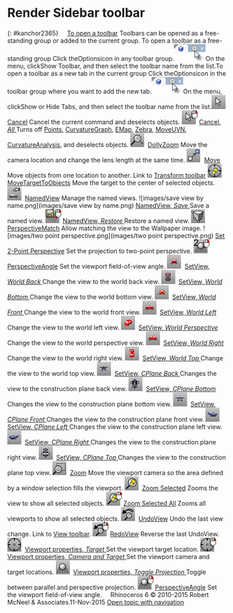 ---
---


# Render Sidebar toolbar
{: #kanchor2365}
 [![images/transparent.gif](images/transparent.gif)To open a toolbar](javascript:void(0);) Toolbars can be opened as a free-standing group or added to the current group.
To open a toolbar as a free-standing group
Click theOptionsicon in any toolbar group.![images/toolbar-howtoopen.png](images/toolbar-howtoopen.png)On the menu, clickShow Toolbar, and then select the toolbar name from the list.To open a toolbar as a new tab in the current group
Click theOptionsicon in the toolbar group where you want to add the new tab.![images/toolbar-howtoopen.png](images/toolbar-howtoopen.png)On the menu, clickShow or Hide Tabs, and then select the toolbar name from the list.![images/cancel.png](images/cancel.png) [Cancel](cancel.html) 
Cancel the current command and deselects objects.
![images/cancel-all.png](images/cancel-all.png) [Cancel, *All* ](cancel.html) 
Turns off [Points](pointson.html), [CurvatureGraph](curvaturegraph.html), [EMap](emap.html), [Zebra](zebra.html), [MoveUVN](moveuvn.html), [CurvatureAnalysis](curvatureanalysis.html), and deselects objects.
![images/dollyzoom.png](images/dollyzoom.png) [DollyZoom](dollyzoom.html) 
Move the camera location and change the lens length at the same time.
![images/move.png](images/move.png) [Move](move.html) 
Move objects from one location to another.
Link to [Transform toolbar](transform-toolbar.html) 
![images/movetargettoobjects.png](images/movetargettoobjects.png) [MoveTargetToObjects](movetargettoobjects.html) 
Move the target to the center of selected objects.
![images/namedview.png](images/namedview.png) [NamedView](namedview.html) 
Manage the named views.
![images/save view by name.png](images/save view by name.png) [NamedView, *Save* ](namedview.html#save-as) 
Save a named view.
![images/namedcplane-restore.png](images/namedcplane-restore.png) [NamedView, *Restore* ](namedview.html#restore) 
Restore a named view.
![images/perspectivematch.png](images/perspectivematch.png) [PerspectiveMatch](perspectivematch.html) 
Allow matching the view to the Wallpaper image.
![images/two point perspective.png](images/two point perspective.png) [Set 2-Point Perspective](viewport.html#two-point-perspective) 
Set the projection to two-point perspective.
![images/perspectiveangle-2pt-rt.png](images/perspectiveangle-2pt-rt.png) [PerspectiveAngle](perspectiveangle.html) 
Set the viewport field-of-view angle.
![images/setview-back.png](images/setview-back.png) [SetView, *World Back* ](setview.html#worldback) 
Change the view to the world back view.
![images/setview-bottom.png](images/setview-bottom.png) [SetView, *World Bottom* ](setview.html#worldbottom) 
Change the view to the world bottom view.
![images/setview-front.png](images/setview-front.png) [SetView, *World Front* ](setview.html#worldfront) 
Change the view to the world front view.
![images/setview-left.png](images/setview-left.png) [SetView, *World Left* ](setview.html#worldleft) 
Change the view to the world left view.
![images/setview-perspective.png](images/setview-perspective.png) [SetView, *World Perspective* ](setview.html#worldperspective) 
Change the view to the world perspective view.
![images/setview-right.png](images/setview-right.png) [SetView, *World Right* ](setview.html#worldright) 
Change the view to the world right view.
![images/setview-top.png](images/setview-top.png) [SetView, *World Top* ](setview.html#worldtop) 
Change the view to the world top view.
![images/setview-cplane-back.png](images/setview-cplane-back.png) [SetView, *CPlane Back* ](setview.html#cplaneback) 
Changes the view to the construction plane back view.
![images/setview-cplane-bottom.png](images/setview-cplane-bottom.png) [SetView, *CPlane Bottom* ](setview.html#cplanebottom) 
Changes the view to the construction plane bottom view.
![images/setview-cplane-front.png](images/setview-cplane-front.png) [SetView, *CPlane Front* ](setview.html#cplanefront) 
Changes the view to the construction plane front view.
![images/setview-cplane-left.png](images/setview-cplane-left.png) [SetView, *CPlane Left* ](setview.html#cplaneleft) 
Changes the view to the construction plane left view.
![images/setview-cplane-right.png](images/setview-cplane-right.png) [SetView, *CPlane Right* ](setview.html#cplaneright) 
Changes the view to the construction plane right view.
![images/setview-cplane-top.png](images/setview-cplane-top.png) [SetView, *CPlane Top* ](setview.html#cplanetop) 
Changes the view to the construction plane top view.
![images/zoom.png](images/zoom.png) [Zoom](zoom.html) 
Move the viewport camera so the area defined by a window selection fills the viewport.
![images/zoom-selected.png](images/zoom-selected.png) [Zoom Selected](zoom.html#selected) 
Zooms the view to show all selected objects.
![images/zoom-selected-all.png](images/zoom-selected-all.png) [Zoom Selected All](zoom.html#all) 
Zooms all viewports to show all selected objects.
![images/undoview.png](images/undoview.png) [UndoView](undoview.html) 
Undo the last view change.
Link to [View toolbar](view-toolbar.html).
![images/redoview.png](images/redoview.png) [RedoView](undoview.html#redoview) 
Reverse the last UndoView.
![images/viewport-placetarget.png](images/viewport-placetarget.png) [Viewport properties, *Target* ](viewport.html#target-location) 
Set the viewport target location.
![images/viewport-placecameratarget-rt.png](images/viewport-placecameratarget-rt.png) [Viewport properties, *Camera and Target* ](viewport.html#cameraandtarget) 
Set the viewport camera and target locations.
![images/perspectiveangle.png](images/perspectiveangle.png) [Viewport properties, *Toggle Projection* ](viewport.html#projection-parallel-perspective) 
Toggle between parallel and perspective projection.
![images/perspectiveangle-rt.png](images/perspectiveangle-rt.png) [PerspectiveAngle](perspectiveangle.html) 
Set the viewport field-of-view angle.
&#160;
&#160;
Rhinoceros 6 © 2010-2015 Robert McNeel &amp; Associates.11-Nov-2015
 [Open topic with navigation](render-sidebar-toolbar.html) 

